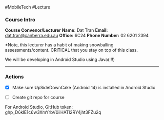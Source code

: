 #MobileTech #Lecture 
### Course Intro
**Course Convenor/Lecturer**
**Name:** Dat Tran
**Email:** [dat.tran@canberra.edu.au](mailto:dat.tran@canberra.edu.au)
**Office:** 6C24
**Phone Number:** 02 6201 2394

\*Note, this lecturer has a habit of making snowballing assessments/content. CRITICAL that you stay on top of this class.

We will be developing in Android Studio using Java(!!!)
___
### Actions
- [x] Make sure UpSideDownCake (Android 14) is installed in Android Studio
- [ ] Create git repo for course


For Android Studio, GitHub token: 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